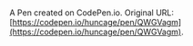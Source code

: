 # 

A Pen created on CodePen.io. Original URL: [https://codepen.io/huncage/pen/QWGVagm](https://codepen.io/huncage/pen/QWGVagm).


